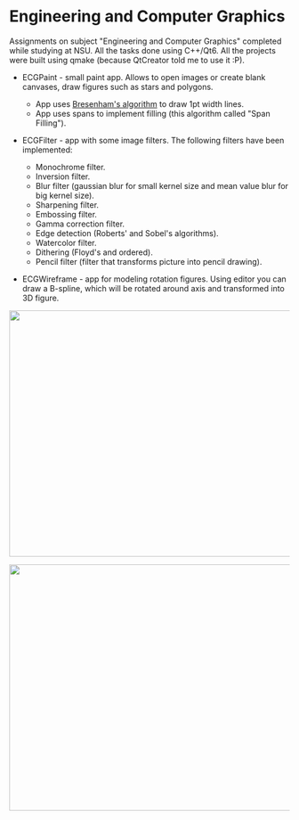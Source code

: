 # Engineering and Computer Graphics

Assignments on subject "Engineering and Computer Graphics" completed while studying at NSU.
All the tasks done using C++/Qt6. All the projects were built using qmake (because QtCreator told me to use it :P).

* ECGPaint - small paint app. Allows to open images or create blank canvases, draw figures such as stars and polygons.
  - App uses [Bresenham's algorithm](https://en.wikipedia.org/wiki/Bresenham%27s_line_algorithm) to draw 1pt width lines.
  - App uses spans to implement filling (this algorithm called "Span Filling").

* ECGFilter - app with some image filters. The following filters have been implemented:
  - Monochrome filter.
  - Inversion filter.
  - Blur filter (gaussian blur for small kernel size and mean value blur for big kernel size).
  - Sharpening filter.
  - Embossing filter.
  - Gamma correction filter.
  - Edge detection (Roberts' and Sobel's algorithms).
  - Watercolor filter.
  - Dithering (Floyd's and ordered).
  - Pencil filter (filter that transforms picture into pencil drawing).
 
* ECGWireframe - app for modeling rotation figures. Using editor you can draw a B-spline, which will be rotated around axis and transformed into 3D figure.
<p align="center">
  <img src="https://github.com/lyect/eng-comp-graphics/assets/35844327/d9bc441a-78c3-46a8-89cc-1afa0c0c20dd" width="706" height="442">
</p>
<p align="center">
  <img src="https://github.com/lyect/eng-comp-graphics/assets/35844327/97876835-4b46-49f1-ad29-d9fed0895bb6" width="706" height="442">
</p>

